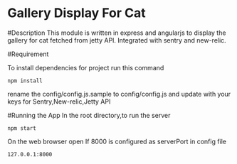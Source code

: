 # Gallery Display For Cat

#Description
 This module is written in express and angularjs to display the gallery for cat fetched from jetty API. Integrated  with sentry and new-relic.

#Requirement

To install dependencies for project run this command
```
npm install
```

rename the config/config.js.sample to config/config.js and update with your keys for Sentry,New-relic,Jetty API

#Running the App
In the root directory,to run the server

 ```
 npm start
 ```
 
On the web browser open
If 8000 is configured as serverPort in config file

 ```
 127.0.0.1:8000
 ```


